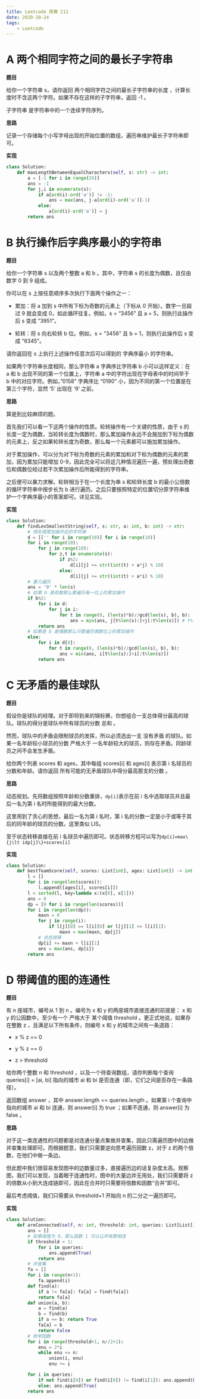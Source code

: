 ```yaml
---
title: Leetcode 周赛 211
date: 2020-10-24
tags:
    - Leetcode
---
```


# A 两个相同字符之间的最长子字符串

**题目**

给你一个字符串 s，请你返回 两个相同字符之间的最长子字符串的长度 ，计算长度时不含这两个字符。如果不存在这样的子字符串，返回 -1 。

子字符串 是字符串中的一个连续字符序列。

**思路**

记录一个存储每个小写字母出现的开始位置的数组，遍历串维护最长子字符串即可。

**实现**

```python
class Solution:
    def maxLengthBetweenEqualCharacters(self, s: str) -> int:
        a = [-1 for i in range(26)]
        ans = -1
        for j,i in enumerate(s):
            if a[ord(i)-ord('a')] != -1:
                ans = max(ans, j-a[ord(i)-ord('a')]-1)
            else:
                a[ord(i)-ord('a')] = j
        return ans
```

# B 执行操作后字典序最小的字符串

**题目**

给你一个字符串 s 以及两个整数 a 和 b 。其中，字符串 s 的长度为偶数，且仅由数字 0 到 9 组成。

你可以在 s 上按任意顺序多次执行下面两个操作之一：

*   累加：将 a 加到 s 中所有下标为奇数的元素上（下标从 0 开始）。数字一旦超过 9 就会变成 0，如此循环往复。例如，s = “3456” 且 a = 5，则执行此操作后 s 变成 “3951”。

*   轮转：将 s 向右轮转 b 位。例如，s = “3456” 且 b = 1，则执行此操作后 s 变成 “6345”。

请你返回在 s 上执行上述操作任意次后可以得到的 字典序最小 的字符串。

如果两个字符串长度相同，那么字符串 a 字典序比字符串 b 小可以这样定义：在 a 和 b 出现不同的第一个位置上，字符串 a 中的字符出现在字母表中的时间早于 b 中的对应字符。例如，”0158” 字典序比 “0190” 小，因为不同的第一个位置是在第三个字符，显然 ‘5’ 出现在 ‘9’ 之前。

**思路**

算是到比较麻烦的题。

首先我们可以看一下这两个操作的性质。轮转操作有一个关键的性质，由于 s 的长度一定为偶数，当轮转长度为偶数时，那么累加操作永远不会施加到下标为偶数的元素上，反之如果轮转长度为奇数，那么每一个元素都可以施加累加操作。

对于累加操作，可以分为对下标为奇数的元素的累加和对下标为偶数的元素的累加，因为累加只能增加 0-9，因此完全可以将这几种情况遍历一遍，预处理出奇数位和偶数位经过若干次累加操作后所能得到的字符串。

之后便可以暴力求解。轮转相当于在一个长度为串 s 和轮转长度 b 的最小公倍数的循环字符串中按步长为 b 进行遍历。之后只要按照特定的位置切分原字符串维护一个字典序最小的答案即可。详见实现。

**实现**

```python
class Solution:
    def findLexSmallestString(self, s: str, a: int, b: int) -> str:
        # 预处理累加操作后的字符串
        d = [['' for i in range(10)] for i in range(10)]
        for i in range(10):
            for j in range(10):
                for z,t in enumerate(s):
                    if z%2:
                        d[i][j] += str((int(t) + a*j) % 10)
                    else:
                        d[i][j] += str((int(t) + a*i) % 10)
        # 暴力遍历
        ans = '9' * len(s)
        # 如果 b 是奇数那么要遍历每一位上的累加操作
        if b%2:
            for i in d:
                for j in i:
                    for t in range(0, (len(s)*b)//gcd(len(s), b), b):
                        ans = min(ans, j[t%len(s):]+j[:t%len(s)]) # t%len(s) 表示切分原字符串的位置
            return ans
        # 如果是 b 是偶数那么只要遍历偶数位上的累加操作
        else:
            for i in d[0]:
                for t in range(0, (len(s)*b)//gcd(len(s), b), b):
                    ans = min(ans, i[t%len(s):]+i[:t%len(s)])
            return ans
```

# C 无矛盾的最佳球队

**题目**

假设你是球队的经理。对于即将到来的锦标赛，你想组合一支总体得分最高的球队。球队的得分是球队中所有球员的分数 总和 。

然而，球队中的矛盾会限制球员的发挥，所以必须选出一支 没有矛盾 的球队。如果一名年龄较小球员的分数 严格大于 一名年龄较大的球员，则存在矛盾。同龄球员之间不会发生矛盾。

给你两个列表 scores 和 ages，其中每组 scores\[i] 和 ages\[i] 表示第 i 名球员的分数和年龄。请你返回 所有可能的无矛盾球队中得分最高那支的分数 。

**思路**

动态规划。先将数组按照年龄和分数重排，`dp[i]`表示在前 i 名中选取球员并且最后一名为第 i 名时所能得到的最大分数。

这里用到了贪心的思想，最后一名为第 i 名时，第 i 名的分数一定是小于或等于其后的同年龄的球员的分数。这里类似 LIS。

至于状态转移直接在前 i 名球员中遍历即可。状态转移方程可以写为`dp[i]=max\{j\lt idp[j]\}+scores[i]`

**实现**

```python
class Solution:
    def bestTeamScore(self, scores: List[int], ages: List[int]) -> int:
        l = []
        for i in range(len(scores)):
            l.append([ages[i], scores[i]])
        l = sorted(l, key=lambda x:(x[0], x[1]))
        ans = 0
        dp = [0 for i in range(len(scores))]
        for i in range(len(dp)):
            maxn = 0
            for j in range(i):
                if l[j][0] == l[i][0] or l[j][1] <= l[i][1]:
                    maxn = max(maxn, dp[j])
            # 状态转移
            dp[i] += maxn + l[i][1]
            ans = max(ans, dp[i])
        return ans
```

# D 带阈值的图的连通性

**题目**

有 n 座城市，编号从 1 到 n 。编号为 x 和 y 的两座城市直接连通的前提是： x 和 y 的公因数中，至少有一个 严格大于 某个阈值 threshold 。更正式地说，如果存在整数 z ，且满足以下所有条件，则编号 x 和 y 的城市之间有一条道路：

*   x % z == 0

*   y % z == 0

*   z > threshold

给你两个整数 n 和 threshold ，以及一个待查询数组，请你判断每个查询 queries\[i] = \[ai, bi] 指向的城市 ai 和 bi 是否连通（即，它们之间是否存在一条路径）。

返回数组 answer ，其中 answer.length == queries.length 。如果第 i 个查询中指向的城市 ai 和 bi 连通，则 answer\[i] 为 true ；如果不连通，则 answer\[i] 为 false 。

**思路**

对于这一类连通性的问题都是对连通分量点集做并查集，因此只需遍历图中的边做并查集处理即可。而根据题意，我们只需要逆向思考遍历因数 z，对于 z 的两个倍数，在他们中做一条边。

但此题中我们很容易发现图中的边数量过多，直接遍历边的话复杂度太高。观察图，我们可以发现，当着眼于连通性时，图中的大量边并无用处，我们只需要将 z 的倍数从小到大连成链即可，因此在合并时只需要将倍数和因数“合并”即可。

最后考虑阈值，我们只需要从 threshold+1 开始向 n 的二分之一遍历即可。

**实现**

```python
class Solution:
    def areConnected(self, n: int, threshold: int, queries: List[List[int]]) -> List[bool]:
        ans = []
        # 如果阈值为 0，那么因数 1 可以让所有数相连
        if threshold < 1:
            for i in queries:
                ans.append(True)
            return ans
        # 并查集
        fa = []
        for i in range(n+1):
            fa.append(i)
        def find(a):
            if a != fa[a]: fa[a] = find(fa[a])
            return fa[a]
        def union(a, b):
            a = find(a)
            b = find(b)
            if a == b: return True
            fa[a] = b
            return False
        # 枚举因数
        for i in range(threshold+1, n//2+1):
            enu = 2*i
            while enu <= n:
                union(i, enu)
                enu += i

        for i in queries:
            if not find(i[0]) or find(i[0]) != find(i[1]): ans.append(False)
            else: ans.append(True)
        return ans
```
